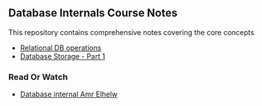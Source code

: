## Database Internals Course Notes
This repository contains comprehensive notes covering the core concepts
- [Relational DB operations](./Relational-Algebra/README.md)
- [Database Storage - Part 1](./Database%20Storage%20-%20Part%201/README.md)
<!-- - [Database Storage - Part 2](./Database%20Storage%20-%20Part%202%20/README.md) -->


### Read Or Watch
- [Database internal Amr Elhelw](https://www.youtube.com/playlist?list=PLE8kQVoC67PzGwMMsSk3C8MvfAqcYjusF)
